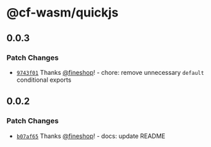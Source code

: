 # @cf-wasm/quickjs

## 0.0.3

### Patch Changes

- [`9743f01`](https://github.com/fineshopdesign/cf-wasm/commit/9743f01376f3bb995ddb678dae438a1ed471beb0) Thanks [@fineshop](https://github.com/fineshop)! - chore: remove unnecessary `default` conditional exports

## 0.0.2

### Patch Changes

- [`b07af65`](https://github.com/fineshopdesign/cf-wasm/commit/b07af651316223f32d9df9503c730d094dd256f4) Thanks [@fineshop](https://github.com/fineshop)! - docs: update README
